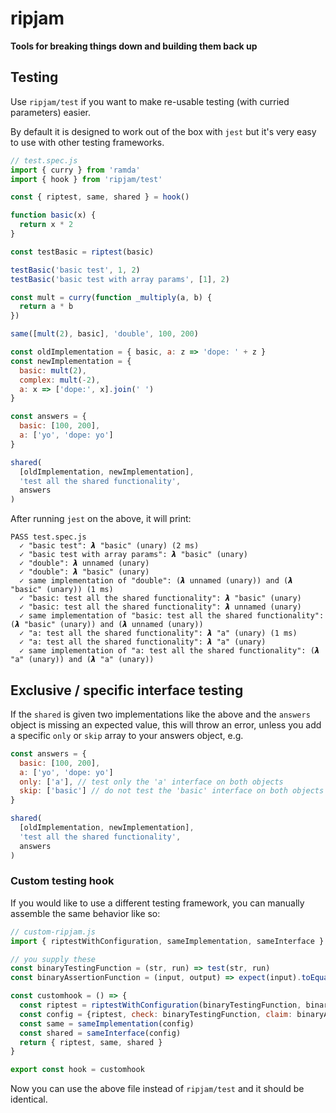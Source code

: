 # ripjam

**Tools for breaking things down and building them back up**

## Testing

Use `ripjam/test` if you want to make re-usable testing (with curried parameters) easier.

By default it is designed to work out of the box with `jest` but it's very easy to use with other testing frameworks.

```js
// test.spec.js
import { curry } from 'ramda'
import { hook } from 'ripjam/test'

const { riptest, same, shared } = hook()

function basic(x) {
  return x * 2
}

const testBasic = riptest(basic)

testBasic('basic test', 1, 2)
testBasic('basic test with array params', [1], 2)

const mult = curry(function _multiply(a, b) {
  return a * b
})

same([mult(2), basic], 'double', 100, 200)

const oldImplementation = { basic, a: z => 'dope: ' + z }
const newImplementation = {
  basic: mult(2),
  complex: mult(-2),
  a: x => ['dope:', x].join(' ')
}

const answers = {
  basic: [100, 200],
  a: ['yo', 'dope: yo']
}

shared(
  [oldImplementation, newImplementation],
  'test all the shared functionality',
  answers
)
```

After running `jest` on the above, it will print:

```
PASS test.spec.js
  ✓ "basic test": 𝞴 "basic" (unary) (2 ms)
  ✓ "basic test with array params": 𝞴 "basic" (unary)
  ✓ "double": 𝞴 unnamed (unary)
  ✓ "double": 𝞴 "basic" (unary)
  ✓ same implementation of "double": (𝞴 unnamed (unary)) and (𝞴 "basic" (unary)) (1 ms)
  ✓ "basic: test all the shared functionality": 𝞴 "basic" (unary)
  ✓ "basic: test all the shared functionality": 𝞴 unnamed (unary)
  ✓ same implementation of "basic: test all the shared functionality": (𝞴 "basic" (unary)) and (𝞴 unnamed (unary))
  ✓ "a: test all the shared functionality": 𝞴 "a" (unary) (1 ms)
  ✓ "a: test all the shared functionality": 𝞴 "a" (unary)
  ✓ same implementation of "a: test all the shared functionality": (𝞴 "a" (unary)) and (𝞴 "a" (unary))
```

## Exclusive / specific interface testing

If the `shared` is given two implementations like the above and the `answers` object is missing an expected value, this will throw an error, unless you add a specific `only` or `skip` array to your answers object, e.g.

```js
const answers = {
  basic: [100, 200],
  a: ['yo', 'dope: yo']
  only: ['a'], // test only the 'a' interface on both objects
  skip: ['basic'] // do not test the 'basic' interface on both objects (not needed here as `only` above does the same)
}

shared(
  [oldImplementation, newImplementation],
  'test all the shared functionality',
  answers
)
```

### Custom testing hook

If you would like to use a different testing framework, you can manually assemble the same behavior like so:
```js
// custom-ripjam.js
import { riptestWithConfiguration, sameImplementation, sameInterface } from 'ripjam/test'

// you supply these
const binaryTestingFunction = (str, run) => test(str, run)
const binaryAssertionFunction = (input, output) => expect(input).toEqual(output)

const customhook = () => {
  const riptest = riptestWithConfiguration(binaryTestingFunction, binaryAssertionFunction)
  const config = {riptest, check: binaryTestingFunction, claim: binaryAssertionFunction}
  const same = sameImplementation(config)
  const shared = sameInterface(config)
  return { riptest, same, shared }
}

export const hook = customhook
```

Now you can use the above file instead of `ripjam/test` and it should be identical.
